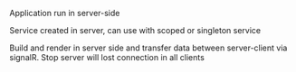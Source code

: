 ﻿Application run in server-side

Service created in server, can use with scoped or singleton service

Build and render in server side and transfer data between server-client via signalR. Stop server will lost connection in all clients